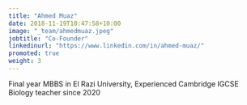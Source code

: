 ```yaml
---
title: "Ahmed Muaz"
date: 2018-11-19T10:47:58+10:00
image: "_team/ahmedmuaz.jpeg"
jobtitle: "Co-Founder"
linkedinurl: "https://www.linkedin.com/in/ahmed-muaz/"
promoted: true
weight: 3
---
```


Final year MBBS in El Razi University, Experienced Cambridge IGCSE Biology teacher since 2020
